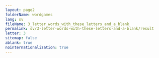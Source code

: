 ```yaml
---
layout: page2
folderName: wordgames
lang: sv
fileName: 3_letter_words_with_these_letters_and_a_blank
permalink: sv/3-letter-words-with-these-letters-and-a-blank/result
letter: 3
sitemap: false
ablank: true
nointernationalization: true
---
```

